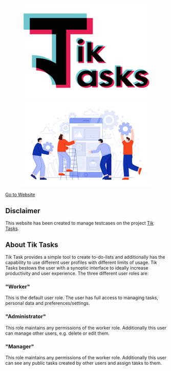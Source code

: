 <p align="center"><a href="http://phplaravel-702697-2325062.cloudwaysapps.com/" target="_blank"><img src="public/images/logo.png" width="400" height="300"><img src="public/images/work.jpg" width="400"></a></p>

<a href="http://phplaravel-702697-2325062.cloudwaysapps.com/" target="_blank">Go to Website</a>

## Disclaimer
This website has been created to manage testcases on the project <a href="http://phplaravel-702697-2360337.cloudwaysapps.com/" target="_blank">Tik Tasks</a>.

## About Tik Tasks

Tik Task provides a simple tool to create to-do-lists and additionally has the
capability to use different user profiles with different limits of usage.
Tik Tasks bestows the user with a synoptic interface to ideally increase productivity
and user experience.
The three different user roles are:

### "Worker"
This is the default user role. The user has full access to managing tasks,
personal data and preferences/settings.

### "Administrator"
This role maintains any permissions of the worker role. Additionally this user
can manage other users, e.g. delete or edit them.

### "Manager"
This role maintains any permissions of the worker role. Additionally this user
can see any public tasks created by other users and assign tasks to them.



